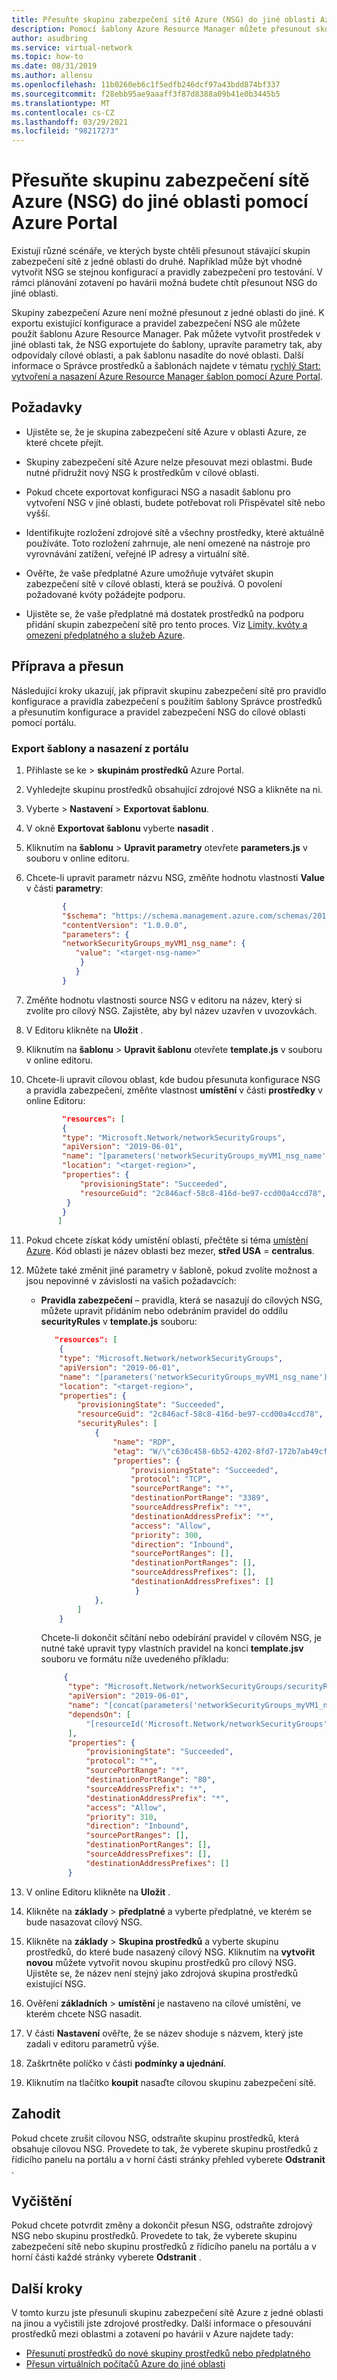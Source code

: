 ```yaml
---
title: Přesuňte skupinu zabezpečení sítě Azure (NSG) do jiné oblasti Azure pomocí Azure Portal
description: Pomocí šablony Azure Resource Manager můžete přesunout skupinu zabezpečení sítě Azure z jedné oblasti Azure do jiné pomocí Azure Portal.
author: asudbring
ms.service: virtual-network
ms.topic: how-to
ms.date: 08/31/2019
ms.author: allensu
ms.openlocfilehash: 11b0260eb6c1f5edfb246dcf97a43bdd874bf337
ms.sourcegitcommit: f28ebb95ae9aaaff3f87d8388a09b41e0b3445b5
ms.translationtype: MT
ms.contentlocale: cs-CZ
ms.lasthandoff: 03/29/2021
ms.locfileid: "98217273"
---
```

# <a name="move-azure-network-security-group-nsg-to-another-region-using-the-azure-portal"></a>Přesuňte skupinu zabezpečení sítě Azure (NSG) do jiné oblasti pomocí Azure Portal

Existují různé scénáře, ve kterých byste chtěli přesunout stávající skupin zabezpečení sítě z jedné oblasti do druhé. Například může být vhodné vytvořit NSG se stejnou konfigurací a pravidly zabezpečení pro testování. V rámci plánování zotavení po havárii možná budete chtít přesunout NSG do jiné oblasti.

Skupiny zabezpečení Azure není možné přesunout z jedné oblasti do jiné. K exportu existující konfigurace a pravidel zabezpečení NSG ale můžete použít šablonu Azure Resource Manager.  Pak můžete vytvořit prostředek v jiné oblasti tak, že NSG exportujete do šablony, upravíte parametry tak, aby odpovídaly cílové oblasti, a pak šablonu nasadíte do nové oblasti.  Další informace o Správce prostředků a šablonách najdete v tématu [rychlý Start: vytvoření a nasazení Azure Resource Manager šablon pomocí Azure Portal](../azure-resource-manager/templates/quickstart-create-templates-use-the-portal.md).


## <a name="prerequisites"></a>Požadavky

- Ujistěte se, že je skupina zabezpečení sítě Azure v oblasti Azure, ze které chcete přejít.

- Skupiny zabezpečení sítě Azure nelze přesouvat mezi oblastmi.  Bude nutné přidružit nový NSG k prostředkům v cílové oblasti.

- Pokud chcete exportovat konfiguraci NSG a nasadit šablonu pro vytvoření NSG v jiné oblasti, budete potřebovat roli Přispěvatel sítě nebo vyšší.

- Identifikujte rozložení zdrojové sítě a všechny prostředky, které aktuálně používáte. Toto rozložení zahrnuje, ale není omezené na nástroje pro vyrovnávání zatížení, veřejné IP adresy a virtuální sítě.

- Ověřte, že vaše předplatné Azure umožňuje vytvářet skupin zabezpečení sítě v cílové oblasti, která se používá. O povolení požadované kvóty požádejte podporu.

- Ujistěte se, že vaše předplatné má dostatek prostředků na podporu přidání skupin zabezpečení sítě pro tento proces.  Viz [Limity, kvóty a omezení předplatného a služeb Azure](../azure-resource-manager/management/azure-subscription-service-limits.md#networking-limits).


## <a name="prepare-and-move"></a>Příprava a přesun
Následující kroky ukazují, jak připravit skupinu zabezpečení sítě pro pravidlo konfigurace a pravidla zabezpečení s použitím šablony Správce prostředků a přesunutím konfigurace a pravidel zabezpečení NSG do cílové oblasti pomocí portálu.


### <a name="export-the-template-and-deploy-from-the-portal"></a>Export šablony a nasazení z portálu

1. Přihlaste [](https://portal.azure.com)se ke  >  **skupinám prostředků** Azure Portal.
2. Vyhledejte skupinu prostředků obsahující zdrojové NSG a klikněte na ni.
3. Vyberte > **Nastavení**  >  **Exportovat šablonu**.
4. V okně **Exportovat šablonu** vyberte **nasadit** .
5. Kliknutím na **šablonu**  >  **Upravit parametry** otevřete **parameters.js** v souboru v online editoru.
6. Chcete-li upravit parametr názvu NSG, změňte hodnotu vlastnosti **Value** v části **parametry**:

    ```json
            {
            "$schema": "https://schema.management.azure.com/schemas/2015-01-01/deploymentParameters.json#",
            "contentVersion": "1.0.0.0",
            "parameters": {
            "networkSecurityGroups_myVM1_nsg_name": {
               "value": "<target-nsg-name>"
                }
               }
            }
    ```

7. Změňte hodnotu vlastnosti source NSG v editoru na název, který si zvolíte pro cílový NSG. Zajistěte, aby byl název uzavřen v uvozovkách.

8.  V Editoru klikněte na **Uložit** .

9.  Kliknutím na **šablonu**  >  **Upravit šablonu** otevřete **template.js** v souboru v online editoru.

10. Chcete-li upravit cílovou oblast, kde budou přesunuta konfigurace NSG a pravidla zabezpečení, změňte vlastnost **umístění** v části **prostředky** v online Editoru:

    ```json
            "resources": [
            {
            "type": "Microsoft.Network/networkSecurityGroups",
            "apiVersion": "2019-06-01",
            "name": "[parameters('networkSecurityGroups_myVM1_nsg_name')]",
            "location": "<target-region>",
            "properties": {
                "provisioningState": "Succeeded",
                "resourceGuid": "2c846acf-58c8-416d-be97-ccd00a4ccd78",
             }
            }
           ]

    ```

11. Pokud chcete získat kódy umístění oblastí, přečtěte si téma [umístění Azure](https://azure.microsoft.com/global-infrastructure/locations/).  Kód oblasti je název oblasti bez mezer, **střed USA**  =  **centralus**.

12. Můžete také změnit jiné parametry v šabloně, pokud zvolíte možnost a jsou nepovinné v závislosti na vašich požadavcích:

    * **Pravidla zabezpečení** – pravidla, která se nasazují do cílových NSG, můžete upravit přidáním nebo odebráním pravidel do oddílu **securityRules** v **template.js** souboru:

        ```json
           "resources": [
            {
            "type": "Microsoft.Network/networkSecurityGroups",
            "apiVersion": "2019-06-01",
            "name": "[parameters('networkSecurityGroups_myVM1_nsg_name')]",
            "location": "<target-region>",
            "properties": {
                "provisioningState": "Succeeded",
                "resourceGuid": "2c846acf-58c8-416d-be97-ccd00a4ccd78",
                "securityRules": [
                    {
                        "name": "RDP",
                        "etag": "W/\"c630c458-6b52-4202-8fd7-172b7ab49cf5\"",
                        "properties": {
                            "provisioningState": "Succeeded",
                            "protocol": "TCP",
                            "sourcePortRange": "*",
                            "destinationPortRange": "3389",
                            "sourceAddressPrefix": "*",
                            "destinationAddressPrefix": "*",
                            "access": "Allow",
                            "priority": 300,
                            "direction": "Inbound",
                            "sourcePortRanges": [],
                            "destinationPortRanges": [],
                            "sourceAddressPrefixes": [],
                            "destinationAddressPrefixes": []
                             }
                    },
                ]
            }
        ```

      Chcete-li dokončit sčítání nebo odebírání pravidel v cílovém NSG, je nutné také upravit typy vlastních pravidel na konci **template.jsv** souboru ve formátu níže uvedeného příkladu:

      ```json
           {
            "type": "Microsoft.Network/networkSecurityGroups/securityRules",
            "apiVersion": "2019-06-01",
            "name": "[concat(parameters('networkSecurityGroups_myVM1_nsg_name'), '/Port_80')]",
            "dependsOn": [
                "[resourceId('Microsoft.Network/networkSecurityGroups', parameters('networkSecurityGroups_myVM1_nsg_name'))]"
            ],
            "properties": {
                "provisioningState": "Succeeded",
                "protocol": "*",
                "sourcePortRange": "*",
                "destinationPortRange": "80",
                "sourceAddressPrefix": "*",
                "destinationAddressPrefix": "*",
                "access": "Allow",
                "priority": 310,
                "direction": "Inbound",
                "sourcePortRanges": [],
                "destinationPortRanges": [],
                "sourceAddressPrefixes": [],
                "destinationAddressPrefixes": []
            }
      ```

13. V online Editoru klikněte na **Uložit** .

14. Klikněte na **základy**  >  **předplatné** a vyberte předplatné, ve kterém se bude nasazovat cílový NSG.

15. Klikněte na **základy**  >  **Skupina prostředků** a vyberte skupinu prostředků, do které bude nasazený cílový NSG.  Kliknutím na **vytvořit novou** můžete vytvořit novou skupinu prostředků pro cílový NSG.  Ujistěte se, že název není stejný jako zdrojová skupina prostředků existující NSG.

16. Ověření **základních**  >  **umístění** je nastaveno na cílové umístění, ve kterém chcete NSG nasadit.

17. V části **Nastavení** ověřte, že se název shoduje s názvem, který jste zadali v editoru parametrů výše.

18. Zaškrtněte políčko v části **podmínky a ujednání**.

19. Kliknutím na tlačítko **koupit** nasaďte cílovou skupinu zabezpečení sítě.

## <a name="discard"></a>Zahodit

Pokud chcete zrušit cílovou NSG, odstraňte skupinu prostředků, která obsahuje cílovou NSG.  Provedete to tak, že vyberete skupinu prostředků z řídicího panelu na portálu a v horní části stránky přehled vyberete **Odstranit** .

## <a name="clean-up"></a>Vyčištění

Pokud chcete potvrdit změny a dokončit přesun NSG, odstraňte zdrojový NSG nebo skupinu prostředků. Provedete to tak, že vyberete skupinu zabezpečení sítě nebo skupinu prostředků z řídicího panelu na portálu a v horní části každé stránky vyberete **Odstranit** .

## <a name="next-steps"></a>Další kroky

V tomto kurzu jste přesunuli skupinu zabezpečení sítě Azure z jedné oblasti na jinou a vyčistili jste zdrojové prostředky.  Další informace o přesouvání prostředků mezi oblastmi a zotavení po havárii v Azure najdete tady:


- [Přesunutí prostředků do nové skupiny prostředků nebo předplatného](../azure-resource-manager/management/move-resource-group-and-subscription.md)
- [Přesun virtuálních počítačů Azure do jiné oblasti](../site-recovery/azure-to-azure-tutorial-migrate.md)